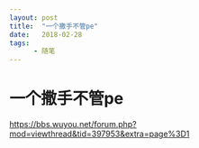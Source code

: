 ```yaml
---
layout: post
title:  "一个撒手不管pe"
date:   2018-02-28
tags:
      - 随笔
---
```


# 一个撒手不管pe


https://bbs.wuyou.net/forum.php?mod=viewthread&tid=397953&extra=page%3D1





